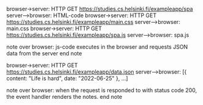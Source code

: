 browser->server: HTTP GET https://studies.cs.helsinki.fi/exampleapp/spa
server-->browser: HTML-code
browser->server: HTTP GET https://studies.cs.helsinki.fi/exampleapp/main.css
server-->browser: main.css
browser->server: HTTP GET https://studies.cs.helsinki.fi/exampleapp/spa.js
server-->browser: spa.js

note over browser:
js-code executes in the browser
and requests JSON data from the server
end note

browser->server: HTTP GET https://studies.cs.helsinki.fi/exampleapp/data.json
server-->browser: [{ content: "Life is hard", date: "2022-06-25" }, ...]

note over browser:
when the request is responded to with
status code 200, the event handler
renders the notes.
end note